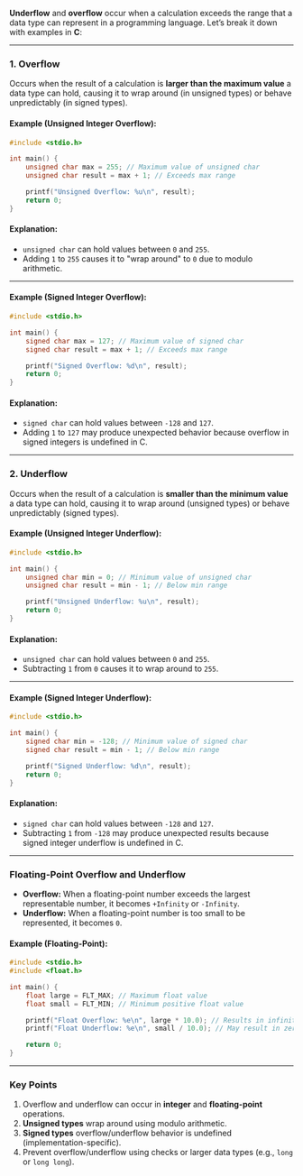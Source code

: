 **Underflow** and **overflow** occur when a calculation exceeds the range that a data type can represent in a programming language. Let’s break it down with examples in **C**:

---

### **1. Overflow**
Occurs when the result of a calculation is **larger than the maximum value** a data type can hold, causing it to wrap around (in unsigned types) or behave unpredictably (in signed types).

#### **Example (Unsigned Integer Overflow):**
```c
#include <stdio.h>

int main() {
    unsigned char max = 255; // Maximum value of unsigned char
    unsigned char result = max + 1; // Exceeds max range

    printf("Unsigned Overflow: %u\n", result);
    return 0;
}
```

#### **Explanation:**
- `unsigned char` can hold values between `0` and `255`.
- Adding `1` to `255` causes it to "wrap around" to `0` due to modulo arithmetic.

---

#### **Example (Signed Integer Overflow):**
```c
#include <stdio.h>

int main() {
    signed char max = 127; // Maximum value of signed char
    signed char result = max + 1; // Exceeds max range

    printf("Signed Overflow: %d\n", result);
    return 0;
}
```

#### **Explanation:**
- `signed char` can hold values between `-128` and `127`.
- Adding `1` to `127` may produce unexpected behavior because overflow in signed integers is undefined in C.

---

### **2. Underflow**
Occurs when the result of a calculation is **smaller than the minimum value** a data type can hold, causing it to wrap around (unsigned types) or behave unpredictably (signed types).

#### **Example (Unsigned Integer Underflow):**
```c
#include <stdio.h>

int main() {
    unsigned char min = 0; // Minimum value of unsigned char
    unsigned char result = min - 1; // Below min range

    printf("Unsigned Underflow: %u\n", result);
    return 0;
}
```

#### **Explanation:**
- `unsigned char` can hold values between `0` and `255`.
- Subtracting `1` from `0` causes it to wrap around to `255`.

---

#### **Example (Signed Integer Underflow):**
```c
#include <stdio.h>

int main() {
    signed char min = -128; // Minimum value of signed char
    signed char result = min - 1; // Below min range

    printf("Signed Underflow: %d\n", result);
    return 0;
}
```

#### **Explanation:**
- `signed char` can hold values between `-128` and `127`.
- Subtracting `1` from `-128` may produce unexpected results because signed integer underflow is undefined in C.

---

### **Floating-Point Overflow and Underflow**
- **Overflow:** When a floating-point number exceeds the largest representable number, it becomes `+Infinity` or `-Infinity`.
- **Underflow:** When a floating-point number is too small to be represented, it becomes `0`.

#### **Example (Floating-Point):**
```c
#include <stdio.h>
#include <float.h>

int main() {
    float large = FLT_MAX; // Maximum float value
    float small = FLT_MIN; // Minimum positive float value

    printf("Float Overflow: %e\n", large * 10.0); // Results in infinity
    printf("Float Underflow: %e\n", small / 10.0); // May result in zero

    return 0;
}
```

---

### **Key Points**
1. Overflow and underflow can occur in **integer** and **floating-point** operations.
2. **Unsigned types** wrap around using modulo arithmetic.
3. **Signed types** overflow/underflow behavior is undefined (implementation-specific).
4. Prevent overflow/underflow using checks or larger data types (e.g., `long` or `long long`).
